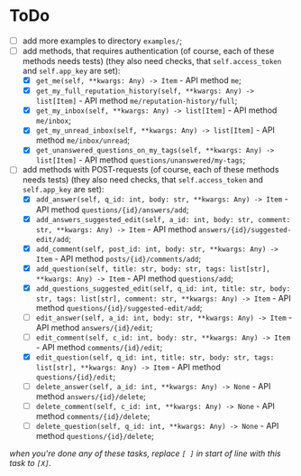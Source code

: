 # ToDo

 + [ ] add more examples to directory `examples/`;
 + [ ] add methods, that requires authentication (of course, each of these methods needs tests) (they also need checks, that `self.access_token` and `self.app_key` are set):
   + [X] `get_me(self, **kwargs: Any) -> Item` - API method `me`;
   + [X] `get_my_full_reputation_history(self, **kwargs: Any) -> list[Item]` - API method `me/reputation-history/full`;
   + [X] `get_my_inbox(self, **kwargs: Any) -> list[Item]` - API method `me/inbox`;
   + [X] `get_my_unread_inbox(self, **kwargs: Any) -> list[Item]` - API method `me/inbox/unread`;
   + [X] `get_unanswered_questions_on_my_tags(self, **kwargs: Any) -> list[Item]` - API method `questions/unanswered/my-tags`;
 + [ ] add methods with POST-requests (of course, each of these methods needs tests) (they also need checks, that `self.access_token` and `self.app_key` are set):
   + [X] `add_answer(self, q_id: int, body: str, **kwargs: Any) -> Item` - API method `questions/{id}/answers/add`;
   + [X] `add_answers_suggested_edit(self, a_id: int, body: str, comment: str, **kwargs: Any) -> Item` - API method `answers/{id}/suggested-edit/add`;
   + [X] `add_comment(self, post_id: int, body: str, **kwargs: Any) -> Item` - API method `posts/{id}/comments/add`;
   + [X] `add_question(self, title: str, body: str, tags: list[str], **kwargs: Any) -> Item` - API method `questions/add`;
   + [X] `add_questions_suggested_edit(self, q_id: int, title: str, body: str, tags: list[str], comment: str, **kwargs: Any) -> Item` - API method `questions/{id}/suggested-edit/add`;
   + [ ] `edit_answer(self, a_id: int, body: str, **kwargs: Any) -> Item` - API method `answers/{id}/edit`;
   + [ ] `edit_comment(self, c_id: int, body: str, **kwargs: Any) -> Item` - API method `comments/{id}/edit`;
   + [X] `edit_question(self, q_id: int, title: str, body: str, tags: list[str], **kwargs: Any) -> Item` - API method `questions/{id}/edit`;
   + [ ] `delete_answer(self, a_id: int, **kwargs: Any) -> None` - API method `answers/{id}/delete`;
   + [ ] `delete_comment(self, c_id: int, **kwargs: Any) -> None` - API method `comments/{id}/delete`;
   + [ ] `delete_question(self, q_id: int, **kwargs: Any) -> None` - API method `questions/{id}/delete`;

*when you're done any of these tasks, replace `[ ]` in start of line with this task to `[X]`.*
